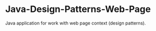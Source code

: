 Java-Design-Patterns-Web-Page
=============================

Java application for work with web page context (design patterns).
